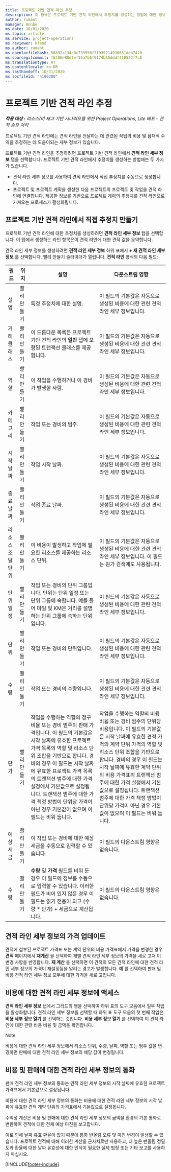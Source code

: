 ```yaml
---
title: 프로젝트 기반 견적 라인 추정
description: 이 항목은 프로젝트 기반 견적 라인에서 추정치를 생성하는 방법에 대한 정보를 제공합니다.
author: rumant
manager: Annbe
ms.date: 10/01/2020
ms.topic: article
ms.service: project-operations
ms.reviewer: kfend
ms.author: rumant
ms.openlocfilehash: 56892a134c0c739958f7f939214930631dea7420
ms.sourcegitcommit: f6f86e80dfef15a7b5f9174b55dddf410522f7c8
ms.translationtype: HT
ms.contentlocale: ko-KR
ms.lasthandoff: 10/31/2020
ms.locfileid: "4180380"
---
```

# <a name="estimating-a-project-based-quote-line"></a>프로젝트 기반 견적 라인 추정

_**적용 대상 :** 리소스/비 재고 기반 시나리오를 위한 Project Operations, Lite 배포 - 견적 송장 처리_

프로젝트 기반 견적 라인에는 견적 라인을 전달하는 데 관련된 작업의 비용 및 잠재적 수익을 추정하는 데 도움이되는 세부 정보가 있습니다.

프로젝트 기반 견적 라인을 추정하려면 프로젝트 기반 견적 라인에서 **견적 라인 세부 정보** 탭을 선택합니다. 프로젝트 기반 견적 라인에서 추정치를 생성하는 방법에는 두 가지가 있습니다.

- 견적 라인 세부 정보를 사용하여 견적 라인에서 직접 추정치를 수동으로 생성합니다. 
- 프로젝트 및 프로젝트 계획을 생성한 다음 프로젝트의 프로젝트 및 작업을 견적 라인에 연결합니다. 제공한 정보를 기반으로 프로젝트 계획의 추정치를 견적 라인으로 가져오는 프로세스가 활성화됩니다.

## <a name="create-estimates-directly-on-a-project-based-quote-line"></a>프로젝트 기반 견적 라인에서 직접 추정치 만들기

프로젝트 기반 견적 라인에 대한 추정치를 생성하려면 **견적 라인 세부 정보** 탭을 선택합니다. 이 탭에서 생성하는 라인 항목은이 견적 라인에 대한 견적 값을 요약합니다. 

견적 라인 세부 정보를 생성하려면 **견적 라인 세부 정보** 하위 표에서 **+ 새 견적 라인 세부 정보** 를 선택합니다. 빨리 만들기 슬라이더가 열립니다. **견적 라인** 양식의 다음 필드:

| **필드** | **위치** | **설명** | **다운스트림 영향** |
| --- | --- | --- | --- |
| 설명 | 빨리 만들기 | 특정 추정치에 대한 설명. | 이 필드의 기본값은 자동으로 생성된 비용에 대한 관련 견적 라인 세부 정보입니다. |
| 거래 클래스 | 빨리 만들기 | 이 드롭다운 목록은 프로젝트 기반 견적 라인의 **일반** 탭에 포함된 트랜잭션 클래스를 제공합니다.  | 이 필드의 기본값은 자동으로 생성된 비용에 대한 관련 견적 라인 세부 정보입니다. |
| 역할 | 빨리 만들기 | 이 작업을 수행하거나 이 경비가 발생할 사람. | 이 필드의 기본값은 자동으로 생성된 비용에 대한 관련 견적 라인 세부 정보입니다. |
| 카테고리 | 빨리 만들기 | 작업 또는 경비의 범주. | 이 필드의 기본값은 자동으로 생성된 비용에 대한 관련 견적 라인 세부 정보입니다. |
| 시작 날짜 | 빨리 만들기 | 작업 시작 날짜. | 이 필드의 기본값은 자동으로 생성된 비용에 대한 관련 견적 라인 세부 정보입니다. |
| 종료 날짜 | 빨리 만들기 | 작업 종료 날짜. | 이 필드의 기본값은 자동으로 생성된 비용에 대한 관련 견적 라인 세부 정보입니다. |
| 리소스 조달 단위 | 빨리 만들기 | 이 비용이 발생하고 작업에 필요한 리소스를 제공하는 리소스 단위. | 이 필드의 기본값은 자동으로 생성된 비용에 대한 관련 견적 라인 세부 정보입니다. 이 필드는 원가 검색에도 사용됩니다. |
| 단위 일정 | 빨리 만들기 | 작업 또는 경비의 단위 그룹입니다. 단위는 단위 일정 또는 단위 그룹에 속합니다. 예를 들어 마일 및 KM은 거리를 설명하는 단위 그룹에 속하는 단위입니다. | 이 필드의 기본값은 자동으로 생성된 비용에 대한 관련 견적 라인 세부 정보입니다. |
| 단위 | 빨리 만들기 | 작업 또는 경비의 단위입니다. | 이 필드의 기본값은 자동으로 생성된 비용에 대한 관련 견적 라인 세부 정보입니다. |
| 수량 | 빨리 만들기 | 작업 또는 경비의 수량입니다. | 이 필드의 기본값은 자동으로 생성된 비용에 대한 관련 견적 라인 세부 정보입니다. |
| 단가 | 빨리 만들기 | 작업을 수행하는 역할의 청구 비율 또는 경비 범주의 판매 가격입니다. 이 필드의 기본값은 시작 날짜에 유효한 프로젝트 가격 목록의 역할 및 리소스 단위 조합을 기반으로 합니다. 경비의 경우 이 필드는 시작 날짜에 유효한 프로젝트 가격 목록의 트랜잭션 범주에 대한 가격 설정에서 기본값으로 설정됩니다. 트랜잭션 범주에 대한 가격 책정 방법이 단위당 가격이 아닌 경우 기본값이 없으며 이 필드는 비워 둡니다. | 작업을 수행하는 역할의 비용 비율 또는 경비 범주의 단위당 비용입니다. 이 필드의 기본값은 시작 날짜에 유효한 견적 가격의 계약 단위 가격의 역할 및 리소스 단위 조합을 기반으로 합니다. 경비의 경우 이 필드는 시작 날짜에 유효한 계약 단위의 비용 가격표의 트랜잭션 범주에 대한 가격 설정에서 기본값으로 설정됩니다. 트랜잭션 범주에 대한 가격 책정 방법이 단위당 가격이 아닌 경우 기본값이 없으며 이 필드는 비워 둡니다. |
| 예상 세금 | 빨리 만들기 | 이 작업 또는 경비에 대한 예상 세금을 수동으로 입력할 수 있습니다. | 이 필드의 다운스트림 영향은 없습니다. |
| 수량 | 빨리 만들기 | **수량** 및 **가격** 필드를 비워 둔 경우 이 필드에 정보를 수동으로 입력할 수 있습니다. 이러한 필드가 비어 있지 않은 경우 이 필드는 읽기 전용이 되고 (수량 \* 단가) + 세금으로 계산됩니다. | 이 필드의 다운스트림 영향은 없습니다. |

## <a name="update-prices-on-quote-line-details"></a>견적 라인 세부 정보의 가격 업데이트

견적에 첨부된 프로젝트 가격표 또는 계약 단위의 비용 가격표에서 가격을 변경한 경우 **견적** 페이지에서 **재계산** 을 선택하여 개별 견적 라인 세부 정보의 가격을 새로 고쳐 이 변경 사항을 반영합니다. **재 계산** 을 선택하면 이 견적의 모든 견적 라인에 대한 견적 라인 세부 정보의 가격이 재설정됨을 알리는 경고가 발생합니다. **예** 를 선택하여 판매 및 비용 견적 라인 세부 정보 모두에 대한 가격을 새로 고칩니다.

## <a name="access-quote-line-details-for-cost"></a>비용에 대한 견적 라인 세부 정보에 액세스

**견적 라인 세부 정보** 탭에서 그리드의 행을 선택하여 하위 표의 도구 모음에서 일부 작업을 활성화합니다. 견적 라인 세부 정보를 선택할 때 하위 표 도구 모음의 첫 번째 작업은 **비용 세부 정보 열기** 를 선택하는 것입니다. **비용 세부 정보 열기** 를 선택하여 이 견적 라인에 대한 관련 비용 비율 및 금액을 확인합니다.

> [!NOTE]
> 비용에 대한 견적 라인 세부 정보에서 리소스 단위, 수량, 날짜, 역할 또는 범주 값을 변경하면 판매에 대한 견적 라인 세부 정보의 해당 값이 변경됩니다.
## <a name="currency-on-quote-line-details-for-cost-and-sales"></a>비용 및 판매에 대한 견적 라인 세부 정보의 통화

판매 견적 라인 세부 정보의 통화는 견적 라인 세부 정보의 시작 날짜에 유효한 프로젝트 가격표에서 기본값으로 설정됩니다.

비용에 대한 견적 라인 세부 정보의 통화는 비용에 대한 견적 라인 세부 정보의 시작 날짜에 유효한 견적 계약 단위의 가격표에서 기본값으로 설정됩니다.

수익성 계산은 비용 및 판매에 대한 견적 라인 세부 정보의 금액을 환경의 기본 통화로 변환하여 견적에 대한 전체 예상 마진을 보고합니다.

이로 인해 날짜 유효 환율이 없기 때문에 통화 반올림 오류 및 마진 변경이 발생할 수 있습니다. 프로젝트 견적에 대해 이러한 계산을 근사치로만 사용하고, 더 높은 반올림 정밀도와 환율에 대한 날짜 유효성에 대한 인식이 필요한 실제 법정 또는 기타 보고를 사용하지 마십시오.


[!INCLUDE[footer-include](../../includes/footer-banner.md)]